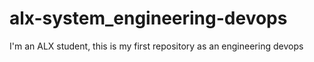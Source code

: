 # alx-system_engineering-devops
I'm an ALX student, this is my first repository as an engineering devops

